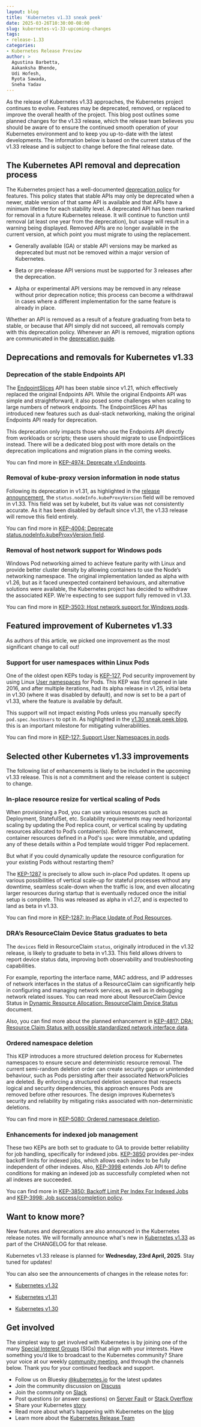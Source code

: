 ```yaml
---
layout: blog
title: 'Kubernetes v1.33 sneak peek'
date: 2025-03-26T10:30:00-08:00
slug: kubernetes-v1-33-upcoming-changes
tags:
- release-1.33
categories:
- Kubernetes Release Preview
author: >
  Agustina Barbetta,
  Aakanksha Bhende,
  Udi Hofesh,
  Ryota Sawada,
  Sneha Yadav
---
```


As the release of Kubernetes v1.33 approaches, the Kubernetes project continues to evolve. Features may be deprecated, removed, or replaced to improve the overall health of the project. This blog post outlines some planned changes for the v1.33 release, which the release team believes you should be aware of to ensure the continued smooth operation of your Kubernetes environment and to keep you up-to-date with the latest developments.  The information below is based on the current status of the v1.33 release and is subject to change before the final release date.

## The Kubernetes API removal and deprecation process

The Kubernetes project has a well-documented [deprecation policy](/docs/reference/using-api/deprecation-policy/) for features. This policy states that stable APIs may only be deprecated when a newer, stable version of that same API is available and that APIs have a minimum lifetime for each stability level. A deprecated API has been marked for removal in a future Kubernetes release. It will continue to function until removal (at least one year from the deprecation), but usage will result in a warning being displayed. Removed APIs are no longer available in the current version, at which point you must migrate to using the replacement.

* Generally available (GA) or stable API versions may be marked as deprecated but must not be removed within a major version of Kubernetes.

* Beta or pre-release API versions must be supported for 3 releases after the deprecation.

* Alpha or experimental API versions may be removed in any release without prior deprecation notice; this process can become a withdrawal in cases where a different implementation for the same feature is already in place.

Whether an API is removed as a result of a feature graduating from beta to stable, or because that API simply did not succeed, all removals comply with this deprecation policy. Whenever an API is removed, migration options are communicated in the [deprecation guide](/docs/reference/using-api/deprecation-guide/).

## Deprecations and removals for Kubernetes v1.33

### Deprecation of the stable Endpoints API

The [EndpointSlices](/docs/concepts/services-networking/endpoint-slices/) API has been stable since v1.21, which effectively replaced the original Endpoints API. While the original Endpoints API was simple and straightforward, it also posed some challenges when scaling to large numbers of network endpoints. The EndpointSlices API has introduced new features such as dual-stack networking, making the original Endpoints API ready for deprecation.

This deprecation only impacts those who use the Endpoints API directly from workloads or scripts; these users should migrate to use EndpointSlices instead. There will be a dedicated blog post with more details on the deprecation implications and migration plans in the coming weeks.

You can find more in [KEP-4974: Deprecate v1.Endpoints](https://kep.k8s.io/4974).

### Removal of kube-proxy version information in node status

Following its deprecation in v1.31, as highlighted in the [release announcement](/blog/2024/07/19/kubernetes-1-31-upcoming-changes/#deprecation-of-status-nodeinfo-kubeproxyversion-field-for-nodes-kep-4004-https-github-com-kubernetes-enhancements-issues-4004), the `status.nodeInfo.kubeProxyVersion` field will be removed in v1.33. This field was set by kubelet, but its value was not consistently accurate. As it has been disabled by default since v1.31, the v1.33 release will remove this field entirely.

You can find more in [KEP-4004: Deprecate status.nodeInfo.kubeProxyVersion field](https://kep.k8s.io/4004).

### Removal of host network support for Windows pods

Windows Pod networking aimed to achieve feature parity with Linux and provide better cluster density by allowing containers to use the Node’s networking namespace.
The original implementation landed as alpha with v1.26, but as it faced unexpected containerd behaviours,
and alternative solutions were available, the Kubernetes project has decided to withdraw the associated
KEP. We're expecting to see support fully removed in v1.33.

You can find more in [KEP-3503: Host network support for Windows pods](https://kep.k8s.io/3503).

## Featured improvement of Kubernetes v1.33

As authors of this article, we picked one improvement as the most significant change to call out!

### Support for user namespaces within Linux Pods

One of the oldest open KEPs today is [KEP-127](https://kep.k8s.io/127), Pod security improvement by using Linux [User namespaces](/docs/concepts/workloads/pods/user-namespaces/) for Pods. This KEP was first opened in late 2016, and after multiple iterations, had its alpha release in v1.25, initial beta in v1.30 (where it was disabled by default), and now is set to be a part of v1.33, where the feature is available by default.

This support will not impact existing Pods unless you manually specify `pod.spec.hostUsers` to opt in. As highlighted in the [v1.30 sneak peek blog](/blog/2024/03/12/kubernetes-1-30-upcoming-changes/), this is an important milestone for mitigating vulnerabilities.

You can find more in [KEP-127: Support User Namespaces in pods](https://kep.k8s.io/127).

## Selected other Kubernetes v1.33 improvements

The following list of enhancements is likely to be included in the upcoming v1.33 release. This is not a commitment and the release content is subject to change.

### In-place resource resize for vertical scaling of Pods

When provisioning a Pod, you can use various resources such as Deployment, StatefulSet, etc. Scalability requirements may need horizontal scaling by updating the Pod replica count, or vertical scaling by updating resources allocated to Pod’s container(s). Before this enhancement, container resources defined in a Pod's `spec` were immutable, and updating any of these details within a Pod template would trigger Pod replacement.

But what if you could dynamically update the resource configuration for your existing Pods without restarting them?

The [KEP-1287](https://kep.k8s.io/1287) is precisely to allow such in-place Pod updates. It opens up various possibilities of vertical scale-up for stateful processes without any downtime, seamless scale-down when the traffic is low, and even allocating larger resources during startup that is eventually reduced once the initial setup is complete. This was released as alpha in v1.27, and is expected to land as beta in v1.33.

You can find more in [KEP-1287: In-Place Update of Pod Resources](https://kep.k8s.io/1287).

### DRA’s ResourceClaim Device Status graduates to beta

The `devices` field in ResourceClaim `status`, originally introduced in the v1.32 release, is likely to graduate to beta in v1.33. This field allows drivers to report device status data, improving both observability and troubleshooting capabilities.

For example, reporting the interface name, MAC address, and IP addresses of network interfaces in the status of a ResourceClaim can significantly help in configuring and managing network services, as well as in debugging network related issues. You can read more about ResourceClaim Device Status in [Dynamic Resource Allocation: ResourceClaim Device Status](/docs/concepts/scheduling-eviction/dynamic-resource-allocation/#resourceclaim-device-status) document.

Also, you can find more about the planned enhancement in [KEP-4817: DRA: Resource Claim Status with possible standardized network interface data](https://kep.k8s.io/4817).

### Ordered namespace deletion

This KEP introduces a more structured deletion process for Kubernetes namespaces to ensure secure and deterministic resource removal. The current semi-random deletion order can create security gaps or unintended behaviour, such as Pods persisting after their associated NetworkPolicies are deleted. By enforcing a structured deletion sequence that respects logical and security dependencies, this approach ensures Pods are removed before other resources. The design improves Kubernetes’s security and reliability by mitigating risks associated with non-deterministic deletions.

You can find more in [KEP-5080: Ordered namespace deletion](https://kep.k8s.io/5080).

### Enhancements for indexed job management

These two KEPs are both set to graduate to GA to provide better reliability for job handling, specifically for indexed jobs. [KEP-3850](https://kep.k8s.io/3850) provides per-index backoff limits for indexed jobs, which allows each index to be fully independent of other indexes. Also, [KEP-3998](https://kep.k8s.io/3998) extends Job API to define conditions for making an indexed job as successfully completed when not all indexes are succeeded.

You can find more in [KEP-3850: Backoff Limit Per Index For Indexed Jobs](https://kep.k8s.io/3850) and [KEP-3998: Job success/completion policy](https://kep.k8s.io/3998).

## Want to know more?

New features and deprecations are also announced in the Kubernetes release notes. We will formally announce what's new in [Kubernetes v1.33](https://github.com/kubernetes/kubernetes/blob/master/CHANGELOG/CHANGELOG-1.33.md) as part of the CHANGELOG for that release.

Kubernetes v1.33 release is planned for **Wednesday, 23rd April, 2025**. Stay tuned for updates!

You can also see the announcements of changes in the release notes for:

* [Kubernetes v1.32](https://github.com/kubernetes/kubernetes/blob/master/CHANGELOG/CHANGELOG-1.32.md)

* [Kubernetes v1.31](https://github.com/kubernetes/kubernetes/blob/master/CHANGELOG/CHANGELOG-1.31.md)

* [Kubernetes v1.30](https://github.com/kubernetes/kubernetes/blob/master/CHANGELOG/CHANGELOG-1.30.md)

## Get involved

The simplest way to get involved with Kubernetes is by joining one of the many [Special Interest Groups](https://github.com/kubernetes/community/blob/master/sig-list.md) (SIGs) that align with your interests. Have something you’d like to broadcast to the Kubernetes community? Share your voice at our weekly [community meeting](https://github.com/kubernetes/community/tree/master/communication), and through the channels below. Thank you for your continued feedback and support.

- Follow us on Bluesky [@kubernetes.io](https://bsky.app/profile/kubernetes.io) for the latest updates
- Join the community discussion on [Discuss](https://discuss.kubernetes.io/)
- Join the community on [Slack](http://slack.k8s.io/)
- Post questions (or answer questions) on [Server Fault](https://serverfault.com/questions/tagged/kubernetes) or [Stack Overflow](http://stackoverflow.com/questions/tagged/kubernetes)
- Share your Kubernetes [story](https://docs.google.com/a/linuxfoundation.org/forms/d/e/1FAIpQLScuI7Ye3VQHQTwBASrgkjQDSS5TP0g3AXfFhwSM9YpHgxRKFA/viewform)
- Read more about what’s happening with Kubernetes on the [blog](https://kubernetes.io/blog/)
- Learn more about the [Kubernetes Release Team](https://github.com/kubernetes/sig-release/tree/master/release-team)